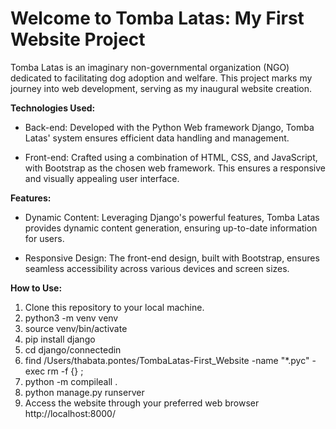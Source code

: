 # Welcome to Tomba Latas: My First Website Project

Tomba Latas is an imaginary non-governmental organization (NGO) dedicated to facilitating dog adoption and welfare. This project marks my journey into web development, serving as my inaugural website creation.

**Technologies Used:**

- Back-end: Developed with the Python Web framework Django, Tomba Latas' system ensures efficient data handling and management.

- Front-end: Crafted using a combination of HTML, CSS, and JavaScript, with Bootstrap as the chosen web framework. This ensures a responsive and visually appealing user interface.

**Features:**

- Dynamic Content: Leveraging Django's powerful features, Tomba Latas provides dynamic content generation, ensuring up-to-date information for users.

- Responsive Design: The front-end design, built with Bootstrap, ensures seamless accessibility across various devices and screen sizes.

**How to Use:**

1. Clone this repository to your local machine.
2. python3 -m venv venv
3. source venv/bin/activate
4. pip install django
5. cd django/connectedin
6. find /Users/thabata.pontes/TombaLatas-First_Website  -name "*.pyc" -exec rm -f {} \;
5. python -m compileall .
6. python manage.py runserver
7. Access the website through your preferred web browser http://localhost:8000/
